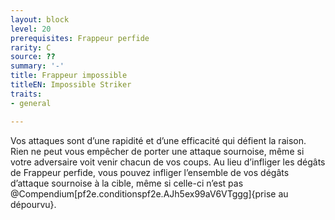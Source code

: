 ```yaml
---
layout: block
level: 20
prerequisites: Frappeur perfide
rarity: C
source: ??
summary: '-'
title: Frappeur impossible
titleEN: Impossible Striker
traits:
- general

---
```


<p>Vos attaques sont d’une rapidité et d’une efficacité qui défient la raison. Rien ne peut vous empêcher de porter une attaque sournoise, même si votre adversaire voit venir chacun de vos coups. Au lieu d’infliger les dégâts de Frappeur perfide, vous pouvez infliger l’ensemble de vos dégâts d’attaque sournoise à la cible, même si celle-ci n’est pas @Compendium[pf2e.conditionspf2e.AJh5ex99aV6VTggg]{prise au dépourvu}.</p>